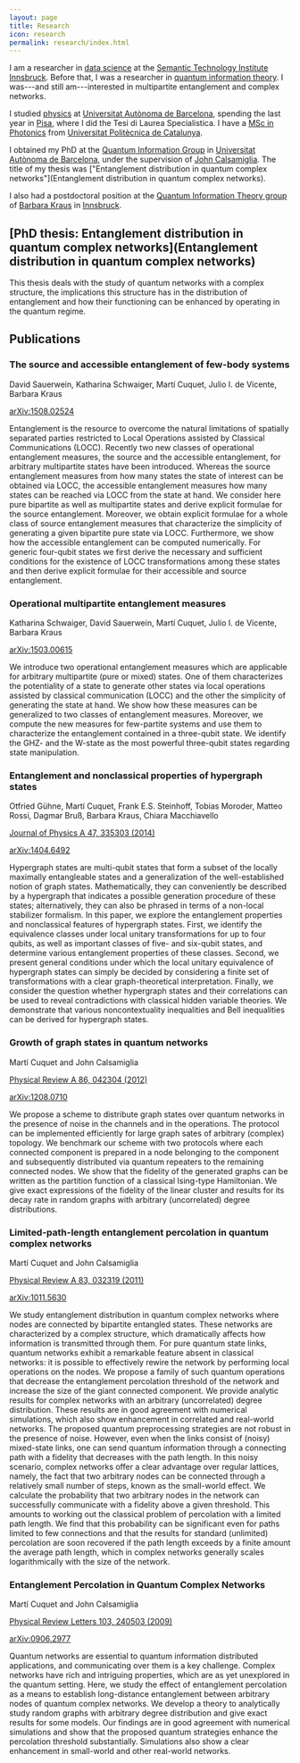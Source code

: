 ```yaml
---
layout: page
title: Research
icon: research
permalink: research/index.html
---
```


I am a researcher in [data
science](https://en.wikipedia.org/wiki/Data_science) at the [Semantic
Technology Institute Innsbruck](http://sti-innsbruck.at/).
Before that, I was a researcher in [quantum information
theory](http://en.wikipedia.org/wiki/Quantum_information_theory). I was---and
still am---interested in multipartite entanglement and complex networks.

I studied [physics](http://www.uab.es/departament/fisica/) at [Universitat
Autònoma de Barcelona](http://www.uab.cat/), spending the last year in
[Pisa](http://www.unipi.it/), where I did the Tesi di Laurea Specialistica. I
have a [MSc in Photonics](http://www.photonicsbcn.eu/) from [Universitat
Politècnica de Catalunya](http://www.upc.edu/).

I obtained my PhD at the [Quantum Information
Group](http://grupsderecerca.uab.cat/giq/) in [Universitat Autònoma de
Barcelona](http://www.uab.cat/), under the supervision of [John
Calsamiglia](http://grupsderecerca.uab.cat/giq/people/john-calsamiglia). The
title of my thesis was ["Entanglement distribution in quantum complex
networks"](Entanglement distribution in quantum complex networks).

I also had a postdoctoral position at the [Quantum Information Theory
group](http://www.uibk.ac.at/th-physik/qig_bk/) of [Barbara
Kraus](http://www.uibk.ac.at/th-physik/people/staffdb/354400.xml) in
[Innsbruck](http://uibk.ac.at/).

## [PhD thesis: Entanglement distribution in quantum complex networks](Entanglement distribution in quantum complex networks)

This thesis deals with the study of quantum networks with a complex structure,
the implications this structure has in the distribution of entanglement and
how their functioning can be enhanced by operating in the quantum regime.

## Publications

### The source and accessible entanglement of few-body systems

David Sauerwein, Katharina Schwaiger, Martí Cuquet, Julio I. de Vicente,
Barbara Kraus

[arXiv:1508.02524](http://arxiv.org/abs/1508.02524)

Entanglement is the resource to overcome the natural limitations of spatially
separated parties restricted to Local Operations assisted by Classical
Communications (LOCC). Recently two new classes of operational entanglement
measures, the source and the accessible entanglement, for arbitrary
multipartite states have been introduced. Whereas the source entanglement
measures from how many states the state of interest can be obtained via LOCC,
the accessible entanglement measures how many states can be reached via LOCC
from the state at hand. We consider here pure bipartite as well as
multipartite states and derive explicit formulae for the source entanglement.
Moreover, we obtain explicit formulae for a whole class of source entanglement
measures that characterize the simplicity of generating a given bipartite pure
state via LOCC. Furthermore, we show how the accessible entanglement can be
computed numerically. For generic four-qubit states we first derive the
necessary and sufficient conditions for the existence of LOCC transformations
among these states and then derive explicit formulae for their accessible and
source entanglement.

### Operational multipartite entanglement measures

Katharina Schwaiger, David Sauerwein, Martí Cuquet, Julio I. de Vicente,
Barbara Kraus

[arXiv:1503.00615](http://arxiv.org/abs/1503.00615)

We introduce two operational entanglement measures which are applicable for
arbitrary multipartite (pure or mixed) states. One of them characterizes the
potentiality of a state to generate other states via local operations assisted
by classical communication (LOCC) and the other the simplicity of generating
the state at hand. We show how these measures can be generalized to two
classes of entanglement measures. Moreover, we compute the new measures for
few-partite systems and use them to characterize the entanglement contained in
a three-qubit state. We identify the GHZ- and the W-state as the most powerful
three-qubit states regarding state manipulation. 

### Entanglement and nonclassical properties of hypergraph states

Otfried Gühne, Martí Cuquet, Frank E.S. Steinhoff, Tobias Moroder, Matteo
Rossi, Dagmar Bruß, Barbara Kraus, Chiara Macchiavello

[Journal of Physics A 47, 335303 (2014)](http://dx.doi.org/10.1088/1751-8113/47/33/335303)

[arXiv:1404.6492](http://arxiv.org/abs/1404.6492)

Hypergraph states are multi-qubit states that form a subset of the locally
maximally entangleable states and a generalization of the well-established
notion of graph states. Mathematically, they can conveniently be described by
a hypergraph that indicates a possible generation procedure of these states;
alternatively, they can also be phrased in terms of a non-local stabilizer
formalism. In this paper, we explore the entanglement properties and
nonclassical features of hypergraph states. First, we identify the equivalence
classes under local unitary transformations for up to four qubits, as well as
important classes of five- and six-qubit states, and determine various
entanglement properties of these classes. Second, we present general
conditions under which the local unitary equivalence of hypergraph states can
simply be decided by considering a finite set of transformations with a clear
graph-theoretical interpretation. Finally, we consider the question whether
hypergraph states and their correlations can be used to reveal contradictions
with classical hidden variable theories. We demonstrate that various
noncontextuality inequalities and Bell inequalities can be derived for
hypergraph states.

### Growth of graph states in quantum networks

Martí Cuquet and John Calsamiglia

[Physical Review A 86, 042304 (2012)](http://dx.doi.org/10.1103/PhysRevA.86.042304)

[arXiv:1208.0710](http://arxiv.org/abs/1208.0710)

We propose a scheme to distribute graph states over quantum networks in the
presence of noise in the channels and in the operations. The protocol can be
implemented efficiently for large graph sates of arbitrary (complex) topology.
We benchmark our scheme with two protocols where each connected component is
prepared in a node belonging to the component and subsequently distributed via
quantum repeaters to the remaining connected nodes. We show that the fidelity
of the generated graphs can be written as the partition function of a
classical Ising-type Hamiltonian. We give exact expressions of the fidelity of
the linear cluster and results for its decay rate in random graphs with
arbitrary (uncorrelated) degree distributions.

### Limited-path-length entanglement percolation in quantum complex networks

Martí Cuquet and John Calsamiglia

[Physical Review A 83, 032319 (2011)](http://dx.doi.org/10.1103/PhysRevA.83.032319)

[arXiv:1011.5630](http://arxiv.org/abs/1011.5630)

We study entanglement distribution in quantum complex networks where nodes are
connected by bipartite entangled states. These networks are characterized by a
complex structure, which dramatically affects how information is transmitted
through them. For pure quantum state links, quantum networks exhibit a
remarkable feature absent in classical networks: it is possible to effectively
rewire the network by performing local operations on the nodes. We propose a
family of such quantum operations that decrease the entanglement percolation
threshold of the network and increase the size of the giant connected
component. We provide analytic results for complex networks with an arbitrary
(uncorrelated) degree distribution. These results are in good agreement with
numerical simulations, which also show enhancement in correlated and
real-world networks. The proposed quantum preprocessing strategies are not
robust in the presence of noise. However, even when the links consist of
(noisy) mixed-state links, one can send quantum information through a
connecting path with a fidelity that decreases with the path length. In this
noisy scenario, complex networks offer a clear advantage over regular
lattices, namely, the fact that two arbitrary nodes can be connected through a
relatively small number of steps, known as the small-world effect. We
calculate the probability that two arbitrary nodes in the network can
successfully communicate with a fidelity above a given threshold. This amounts
to working out the classical problem of percolation with a limited path
length. We find that this probability can be significant even for paths
limited to few connections and that the results for standard (unlimited)
percolation are soon recovered if the path length exceeds by a finite amount
the average path length, which in complex networks generally scales
logarithmically with the size of the network.

### Entanglement Percolation in Quantum Complex Networks

Martí Cuquet and John Calsamiglia

[Physical Review Letters 103, 240503 (2009)](http://dx.doi.org/10.1103/PhysRevLett.103.240503)

[arXiv:0906.2977](http://arxiv.org/abs/0906.2977)

Quantum networks are essential to quantum information distributed
applications, and communicating over them is a key challenge. Complex networks
have rich and intriguing properties, which are as yet unexplored in the
quantum setting. Here, we study the effect of entanglement percolation as a
means to establish long-distance entanglement between arbitrary nodes of
quantum complex networks. We develop a theory to analytically study random
graphs with arbitrary degree distribution and give exact results for some
models. Our findings are in good agreement with numerical simulations and show
that the proposed quantum strategies enhance the percolation threshold
substantially. Simulations also show a clear enhancement in small-world and
other real-world networks.
